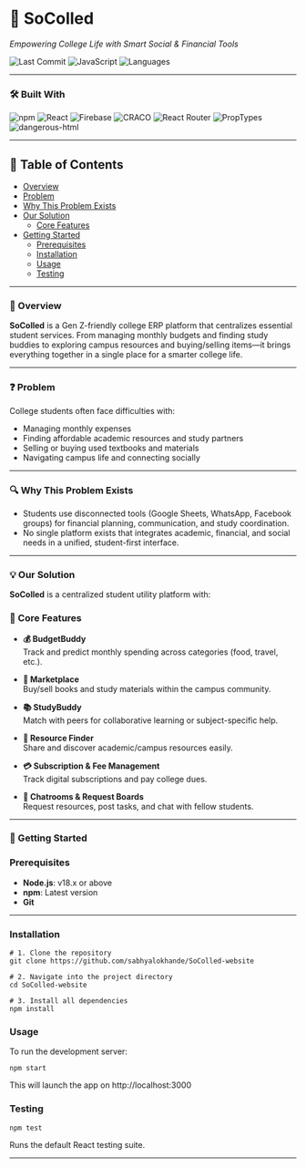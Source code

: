 # 📘 SoColled

_Empowering College Life with Smart Social & Financial Tools_

![Last Commit](https://img.shields.io/badge/last%20commit-recently-brightgreen)
![JavaScript](https://img.shields.io/badge/JavaScript-100%25-yellow)
![Languages](https://img.shields.io/badge/languages-1-blue)

---

### 🛠️ Built With

![npm](https://img.shields.io/badge/npm-red)
![React](https://img.shields.io/badge/React-blue)
![Firebase](https://img.shields.io/badge/Firebase-orange)
![CRACO](https://img.shields.io/badge/CRACO-blue)
![React Router](https://img.shields.io/badge/React%20Router-blue)
![PropTypes](https://img.shields.io/badge/PropTypes-lightgrey)
![dangerous-html](https://img.shields.io/badge/dangerous--html-lightgrey)

---

## 📑 Table of Contents

- [Overview](#-overview)
- [Problem](#-problem)
- [Why This Problem Exists](#-why-this-problem-exists)
- [Our Solution](#-our-solution)
  - [Core Features](#-core-features)
- [Getting Started](#-getting-started)
  - [Prerequisites](#prerequisites)
  - [Installation](#installation)
  - [Usage](#usage)
  - [Testing](#testing)

---

### 📘 Overview

**SoColled** is a Gen Z-friendly college ERP platform that centralizes essential student services. From managing monthly budgets and finding study buddies to exploring campus resources and buying/selling items—it brings everything together in a single place for a smarter college life.

---

### ❓ Problem

College students often face difficulties with:

- Managing monthly expenses
- Finding affordable academic resources and study partners
- Selling or buying used textbooks and materials
- Navigating campus life and connecting socially

---

### 🔍 Why This Problem Exists

- Students use disconnected tools (Google Sheets, WhatsApp, Facebook groups) for financial planning, communication, and study coordination.
- No single platform exists that integrates academic, financial, and social needs in a unified, student-first interface.

---

### 💡 Our Solution

**SoColled** is a centralized student utility platform with:

### 🧠 Core Features

- **💰 BudgetBuddy**  
  Track and predict monthly spending across categories (food, travel, etc.).

- **🛒 Marketplace**  
  Buy/sell books and study materials within the campus community.

- **📚 StudyBuddy**  
  Match with peers for collaborative learning or subject-specific help.

- **📍 Resource Finder**  
  Share and discover academic/campus resources easily.

- **💳 Subscription & Fee Management**  
  Track digital subscriptions and pay college dues.

- **💬 Chatrooms & Request Boards**  
  Request resources, post tasks, and chat with fellow students.

---

### 🚀 Getting Started

### Prerequisites

- **Node.js**: v18.x or above  
- **npm**: Latest version  
- **Git**

---

### Installation

    # 1. Clone the repository
    git clone https://github.com/sabhyalokhande/SoColled-website
    
    # 2. Navigate into the project directory
    cd SoColled-website
    
    # 3. Install all dependencies
    npm install

### Usage

To run the development server:

    npm start
  
This will launch the app on http://localhost:3000

### Testing

    npm test
    
Runs the default React testing suite.

---


